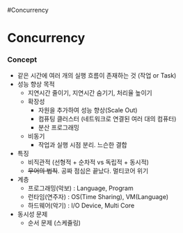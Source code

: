 #Concurrency

# Concurrency
### Concept

* 같은 시간에 여러 개의 실행 흐름이 존재하는 것 (작업 or Task)
* 성능 향상 목적
	* 지연시간 줄이기, 지연시간 숨기기, 처리율 높이기
	* 확장성
		* 자원을 추가하여 성능 향상(Scale Out)
		* 컴퓨팅 클러스터 (네트워크로 연결된 여러 대의 컴퓨터)
		* 분산 프로그래밍
	* 비동기
		* 작업과 실행 시점 분리. 느슨한 결합
* 특징
	* 비직관적 (선형적 + 순차적 vs 독립적 + 동시적)
	* ~~무어의 법칙~~. 공짜 점심은 끝났다. 멀티코어 위기
* 계층
	* 프로그래밍(악보) : Language, Program
	* 런타임(연주자) : OS(Time Sharing), VM(Language)
	* 하드웨어(악기) : I/O Device, Multi Core
* 동시성 문제
	* 순서 문제 (스케쥴링)